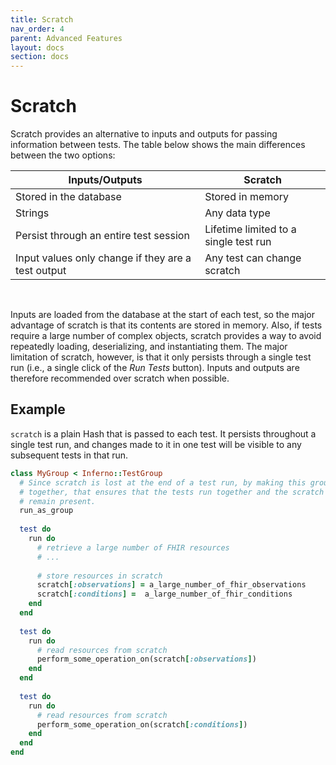 ```yaml
---
title: Scratch
nav_order: 4
parent: Advanced Features
layout: docs
section: docs
---
```

# Scratch
Scratch provides an alternative to inputs and outputs for passing information
between tests. The table below shows the main differences between the two options:

| Inputs/Outputs | Scratch |
| --- | --- |
| Stored in the database | Stored in memory |
| Strings | Any data type |
| Persist through an entire test session | Lifetime limited to a single test run |
| Input values only change if they are a test output &emsp; | Any test can change scratch |

&nbsp;

Inputs are loaded from the database at the start of each test, so the
major advantage of scratch is that its contents are stored in memory. Also, if tests require a large
number of complex objects, scratch provides a way to avoid repeatedly loading,
deserializing, and instantiating them. The major limitation of scratch, however, is that
it only persists through a single test run (i.e., a single click of the _Run
Tests_ button). Inputs and outputs are therefore recommended over scratch when
possible. 

## Example
`scratch` is a plain Hash that is passed to each test. It persists
throughout a single test run, and changes made to it in one test will be visible to
any subsequent tests in that run.

```ruby
class MyGroup < Inferno::TestGroup
  # Since scratch is lost at the end of a test run, by making this group run
  # together, that ensures that the tests run together and the scratch will
  # remain present.
  run_as_group
  
  test do
    run do
      # retrieve a large number of FHIR resources
      # ...
      
      # store resources in scratch
      scratch[:observations] = a_large_number_of_fhir_observations
      scratch[:conditions] =  a_large_number_of_fhir_conditions
    end
  end
  
  test do
    run do
      # read resources from scratch
      perform_some_operation_on(scratch[:observations])
    end
  end
  
  test do
    run do
      # read resources from scratch
      perform_some_operation_on(scratch[:conditions])
    end
  end
end
```
